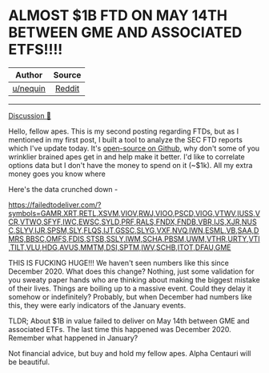 ALMOST $1B FTD ON MAY 14TH BETWEEN GME AND ASSOCIATED ETFS!!!!
==============================================================

| Author       | Source       | 
| :-------------: |:-------------:|
|  [u/nequin](https://www.reddit.com/user/nequin/) | [Reddit](https://www.reddit.com/r/Superstonk/comments/nrpjle/almost_1b_ftd_on_may_14th_between_gme_and/) | 

---


[Discussion 🦍](https://www.reddit.com/r/Superstonk/search?q=flair_name%3A%22Discussion%20%F0%9F%A6%8D%22&restrict_sr=1)

Hello, fellow apes. This is my second posting regarding FTDs, but as I mentioned in my first post, I built a tool to analyze the SEC FTD reports which I've update today. It's [open-source on Github](https://github.com/failedtodeliver/failedtodeliver.com), why don't some of you wrinklier brained apes get in and help make it better. I'd like to correlate options data but I don't have the money to spend on it (~$1k). All my extra money goes you know where

Here's the data crunched down -

<https://failedtodeliver.com/?symbols=GAMR,XRT,RETL,XSVM,VIOV,RWJ,VIOO,PSCD,VIOG,VTWV,IUSS,VCR,VTWO,SFYF,IWC,EWSC,SYLD,PRF,RALS,FNDX,FNDB,VBR,IJS,XJR,NUSC,SLYV,IJR,SPSM,SLY,FLQS,IJT,GSSC,SLYG,VXF,NVQ,IWN,ESML,VB,SAA,DMRS,BBSC,OMFS,FDIS,STSB,SSLY,IWM,SCHA,PBSM,UWM,VTHR,URTY,VTI,TILT,VLU,HDG,AVUS,MMTM,DSI,SPTM,IWV,SCHB,ITOT,DFAU,GME>

THIS IS FUCKING HUGE!!! We haven't seen numbers like this since December 2020. What does this change? Nothing, just some validation for you sweaty paper hands who are thinking about making the biggest mistake of their lives. Things are boiling up to a massive event. Could they delay it somehow or indefinitely? Probably, but when December had numbers like this, they were early indicators of the January events.

TLDR; About $1B in value failed to deliver on May 14th between GME and associated ETFs. The last time this happened was December 2020. Remember what happened in January?

Not financial advice, but buy and hold my fellow apes. Alpha Centauri will be beautiful.
